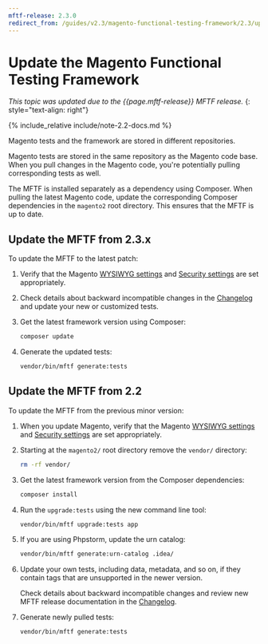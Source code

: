 ```yaml
---
mftf-release: 2.3.0
redirect_from: /guides/v2.3/magento-functional-testing-framework/2.3/update.html
---
```


# Update the Magento Functional Testing Framework

_This topic was updated due to the {{page.mftf-release}} MFTF release._
{: style="text-align: right"}

{% include_relative include/note-2.2-docs.md %}

Magento tests and the framework are stored in different repositories.

Magento tests are stored in the same repository as the Magento code base.
When you pull changes in the Magento code, you're potentially pulling corresponding tests as well.

The MFTF is installed separately as a dependency using Composer.
When pulling the latest Magento code, update the corresponding Composer dependencies in the `magento2` root directory.
This ensures that the MFTF is up to date.

## Update the MFTF from 2.3.x

To update the MFTF to the latest patch:

1. Verify that the Magento [WYSIWYG settings][] and [Security settings][] are set appropriately.
1. Check details about backward incompatible changes in the [Changelog][] and update your new or customized tests.
1. Get the latest framework version using Composer:

   ```bash
   composer update
   ```

1. Generate the updated tests:

   ```bash
   vendor/bin/mftf generate:tests
   ```

## Update the MFTF from 2.2

To update the MFTF from the previous minor version:

1. When you update Magento, verify that the Magento [WYSIWYG settings][] and [Security settings][] are set appropriately.
1. Starting at the `magento2/` root directory remove the `vendor/` directory:

   ```bash
   rm -rf vendor/
   ```

1. Get the latest framework version from the Composer dependencies:

   ```bash
   composer install
   ```

1. Run the `upgrade:tests` using the new command line tool:

   ```bash
   vendor/bin/mftf upgrade:tests app
   ```

1. If you are using Phpstorm, update the urn catalog:

   ```bash
   vendor/bin/mftf generate:urn-catalog .idea/
   ```

1. Update your own tests, including data, metadata, and so on, if they contain tags that are unsupported in the newer version.

   Check details about backward incompatible changes and review new MFTF release documentation in the [Changelog][].

1. Generate newly pulled tests:

   ```bash
   vendor/bin/mftf generate:tests
   ```

<!-- Link Definitions -->
[Changelog]: https://github.com/magento/magento2-functional-testing-framework/blob/master/CHANGELOG.md
[WYSIWYG settings]: getting-started.html#wysiwyg-settings
[Security settings]: getting-started.html#security-settings